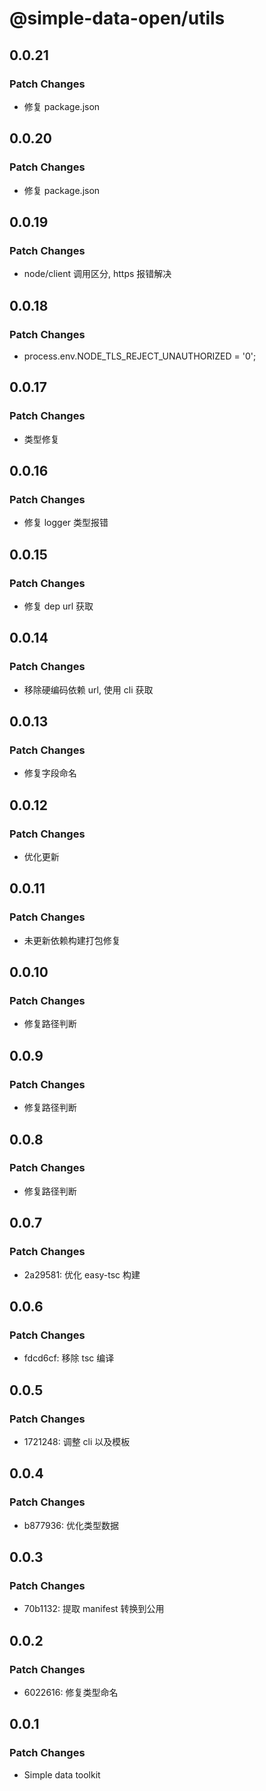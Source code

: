 # @simple-data-open/utils

## 0.0.21

### Patch Changes

- 修复 package.json

## 0.0.20

### Patch Changes

- 修复 package.json

## 0.0.19

### Patch Changes

- node/client 调用区分, https 报错解决

## 0.0.18

### Patch Changes

- process.env.NODE_TLS_REJECT_UNAUTHORIZED = '0';

## 0.0.17

### Patch Changes

- 类型修复

## 0.0.16

### Patch Changes

- 修复 logger 类型报错

## 0.0.15

### Patch Changes

- 修复 dep url 获取

## 0.0.14

### Patch Changes

- 移除硬编码依赖 url, 使用 cli 获取

## 0.0.13

### Patch Changes

- 修复字段命名

## 0.0.12

### Patch Changes

- 优化更新

## 0.0.11

### Patch Changes

- 未更新依赖构建打包修复

## 0.0.10

### Patch Changes

- 修复路径判断

## 0.0.9

### Patch Changes

- 修复路径判断

## 0.0.8

### Patch Changes

- 修复路径判断

## 0.0.7

### Patch Changes

- 2a29581: 优化 easy-tsc 构建

## 0.0.6

### Patch Changes

- fdcd6cf: 移除 tsc 编译

## 0.0.5

### Patch Changes

- 1721248: 调整 cli 以及模板

## 0.0.4

### Patch Changes

- b877936: 优化类型数据

## 0.0.3

### Patch Changes

- 70b1132: 提取 manifest 转换到公用

## 0.0.2

### Patch Changes

- 6022616: 修复类型命名

## 0.0.1

### Patch Changes

- Simple data toolkit
